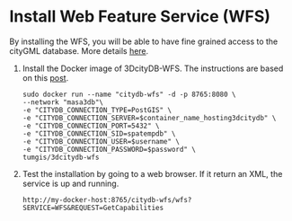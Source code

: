 # Install Web Feature Service (WFS)

By installing the WFS, you will be able to have fine grained access to the cityGML database. More details [here](https://www.ogc.org/standards/wfs).

1. Install the Docker image of 3DcityDB-WFS. The instructions are based on this [post](https://github.com/tum-gis/3dcitydb-wfs-docker/).
    ```
    sudo docker run --name "citydb-wfs" -d -p 8765:8080 \
    --network "masa3db"\
    -e "CITYDB_CONNECTION_TYPE=PostGIS" \
    -e "CITYDB_CONNECTION_SERVER=$container_name_hosting3dcitydb" \
    -e "CITYDB_CONNECTION_PORT=5432" \
    -e "CITYDB_CONNECTION_SID=spatempdb" \
    -e "CITYDB_CONNECTION_USER=$username" \
    -e "CITYDB_CONNECTION_PASSWORD=$password" \
    tumgis/3dcitydb-wfs
    ```
2. Test the installation by going to a web browser. If it return an XML, the service is up and running.
    ```
    http://my-docker-host:8765/citydb-wfs/wfs?SERVICE=WFS&REQUEST=GetCapabilities
    ```

